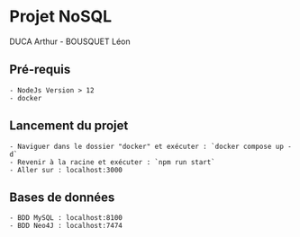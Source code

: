 # Projet NoSQL

DUCA Arthur - BOUSQUET Léon


## Pré-requis

    - NodeJs Version > 12
    - docker

## Lancement du projet

    - Naviguer dans le dossier "docker" et exécuter : `docker compose up -d`
    - Revenir à la racine et exécuter : `npm run start`
    - Aller sur : localhost:3000


## Bases de données

    - BDD MySQL : localhost:8100
    - BDD Neo4J : localhost:7474





